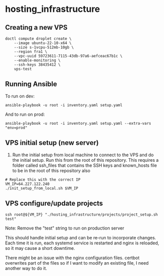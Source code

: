 # hosting_infrastructure

## Creating a new VPS

```
doctl compute droplet create \
    --image ubuntu-22-10-x64 \
    --size s-1vcpu-512mb-10gb \
    --region fra1 \
    --vpc-uuid 59723611-7115-43db-97a6-aefceac67b1c \
    --enable-monitoring \
    --ssh-keys 38435412 \
    vps-test
```

## Running Ansible

To run on dev:
```
ansible-playbook -u root -i inventory.yaml setup.yaml
```

And to run on prod:
```
ansible-playbook -u root -i inventory.yaml setup.yaml --extra-vars "env=prod"
```

## VPS initial setup (new server)

1. Run the initial setup from local machine to connect to the VPS and do the initial setup. Run this from the root of this repository. This requires a folder called ssh_files that contains the SSH keys and known_hosts file to be in the root of this repository also
```
# Replace this with the correct IP
VM_IP=64.227.122.240
./init_setup_from_local.sh $VM_IP
```

## VPS configure/update projects

```
ssh root@${VM_IP} "./hosting_infrastructure/projects/project_setup.sh test"
```
Note: Remove the "test" string to run on production server

This should handle initial setup and can be re-run to incorporate changes. Each time it is run, each systemd service is restarted and nginx is reloaded, so it may cause a short downtime.

There might be an issue with the nginx configuration files. certbot overwrites part of the files so if I want to modify an existing file, I need another way to do it.
